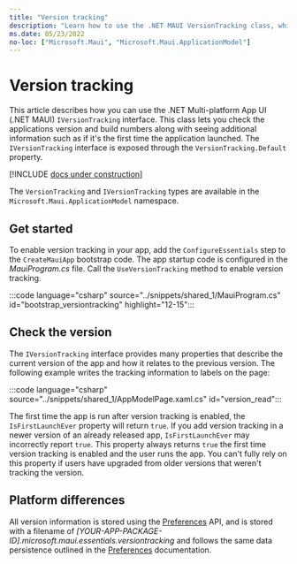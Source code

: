 ```yaml
---
title: "Version tracking"
description: "Learn how to use the .NET MAUI VersionTracking class, which lets you check the applications version and build numbers along with seeing additional information."
ms.date: 05/23/2022
no-loc: ["Microsoft.Maui", "Microsoft.Maui.ApplicationModel"]
---
```


# Version tracking

This article describes how you can use the .NET Multi-platform App UI (.NET MAUI) `IVersionTracking` interface. This class lets you check the applications version and build numbers along with seeing additional information such as if it's the first time the application launched. The `IVersionTracking` interface is exposed through the `VersionTracking.Default` property.

[!INCLUDE [docs under construction](~/includes/preview-note.md)]

The `VersionTracking` and `IVersionTracking` types are available in the `Microsoft.Maui.ApplicationModel` namespace.

## Get started

To enable version tracking in your app, add the `ConfigureEssentials` step to the `CreateMauiApp` bootstrap code. The app startup code is configured in the _MauiProgram.cs_ file. Call the `UseVersionTracking` method to enable version tracking.

:::code language="csharp" source="../snippets/shared_1/MauiProgram.cs" id="bootstrap_versiontracking" highlight="12-15":::

## Check the version

The `IVersionTracking` interface provides many properties that describe the current version of the app and how it relates to the previous version. The following example writes the tracking information to labels on the page:

:::code language="csharp" source="../snippets/shared_1/AppModelPage.xaml.cs" id="version_read":::

The first time the app is run after version tracking is enabled, the `IsFirstLaunchEver` property will return `true`. If you add version tracking in a newer version of an already released app, `IsFirstLaunchEver` may incorrectly report `true`. This property always returns `true` the first time version tracking is enabled and the user runs the app. You can't fully rely on this property if users have upgraded from older versions that weren't tracking the version.

## Platform differences

All version information is stored using the [Preferences](../storage/preferences.md) API, and is stored with a filename of _[YOUR-APP-PACKAGE-ID].microsoft.maui.essentials.versiontracking_ and follows the same data persistence outlined in the [Preferences](../storage/preferences.md#persistence) documentation.
